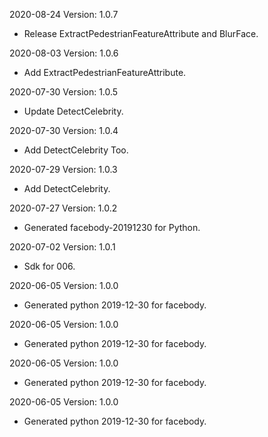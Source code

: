 2020-08-24 Version: 1.0.7
- Release ExtractPedestrianFeatureAttribute and BlurFace.

2020-08-03 Version: 1.0.6
- Add ExtractPedestrianFeatureAttribute.

2020-07-30 Version: 1.0.5
- Update DetectCelebrity.

2020-07-30 Version: 1.0.4
- Add DetectCelebrity Too.

2020-07-29 Version: 1.0.3
- Add DetectCelebrity.

2020-07-27 Version: 1.0.2
- Generated facebody-20191230 for Python.

2020-07-02 Version: 1.0.1
- Sdk for 006.

2020-06-05 Version: 1.0.0
- Generated python 2019-12-30 for facebody.

2020-06-05 Version: 1.0.0
- Generated python 2019-12-30 for facebody.

2020-06-05 Version: 1.0.0
- Generated python 2019-12-30 for facebody.

2020-06-05 Version: 1.0.0
- Generated python 2019-12-30 for facebody.

